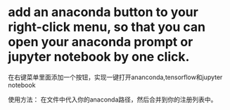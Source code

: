 # add an anaconda button to your right-click menu, so that you can open your anaconda prompt or jupyter notebook by one click.
在右键菜单里面添加一个按钮，实现一键打开ananconda,tensorflow和jupyter notebook


使用方法：
在文件中代入你的anaconda路径，然后合并到你的注册列表中。
